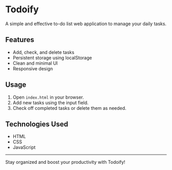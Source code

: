# Todoify

A simple and effective to-do list web application to manage your daily tasks.

## Features
- Add, check, and delete tasks
- Persistent storage using localStorage
- Clean and minimal UI
- Responsive design

## Usage
1. Open `index.html` in your browser.
2. Add new tasks using the input field.
3. Check off completed tasks or delete them as needed.

## Technologies Used
- HTML
- CSS
- JavaScript

---

Stay organized and boost your productivity with Todoify! 